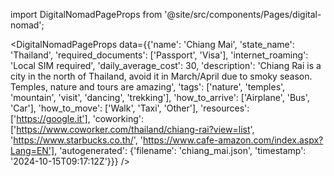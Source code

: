 
import DigitalNomadPageProps from '@site/src/components/Pages/digital-nomad';

<DigitalNomadPageProps
    data={{'name': 'Chiang Mai', 'state_name': 'Thailand', 'required_documents': ['Passport', 'Visa'], 'internet_roaming': 'Local SIM required', 'daily_average_cost': 30, 'description': 'Chiang Rai is a city in the north of Thailand, avoid it in March/April due to smoky season. Temples, nature and tours are amazing', 'tags': ['nature', 'temples', 'mountain', 'visit', 'dancing', 'trekking'], 'how_to_arrive': ['Airplane', 'Bus', 'Car'], 'how_to_move': ['Walk', 'Taxi', 'Other'], 'resources': ['https://google.it'], 'coworking': ['https://www.coworker.com/thailand/chiang-rai?view=list', 'https://www.starbucks.co.th/', 'https://www.cafe-amazon.com/index.aspx?Lang=EN'], 'autogenerated': {'filename': 'chiang_mai.json', 'timestamp': '2024-10-15T09:17:12Z'}}}
/>
